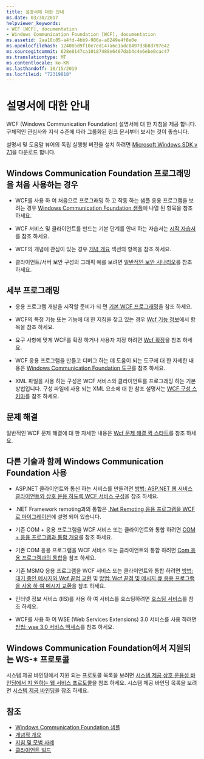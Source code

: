 ```yaml
---
title: 설명서에 대한 안내
ms.date: 03/30/2017
helpviewer_keywords:
- WCF [WCF], documentation
- Windows Communication Foundation [WCF], documentation
ms.assetid: 2aa18c85-a4fd-4bb9-986a-a8249e4f8e0e
ms.openlocfilehash: 12408bd9f10e7ed147a6c1adc0497d3b8d797e42
ms.sourcegitcommit: 628e8147ca10187488e6407dab4c4e6ebe0cac47
ms.translationtype: MT
ms.contentlocale: ko-KR
ms.lasthandoff: 10/15/2019
ms.locfileid: "72319818"
---
```

# <a name="guide-to-the-documentation"></a>설명서에 대한 안내
WCF (Windows Communication Foundation) 설명서에 대 한 지침을 제공 합니다. 구체적인 관심사와 지식 수준에 따라 그룹화된 링크 문서부터 보시는 것이 좋습니다.  
  
 설명서 및 도움말 뷰어의 독립 실행형 버전을 설치 하려면 [Microsoft Windows SDK v 7.1](https://go.microsoft.com/fwlink/?LinkID=194146&clcid=0x409)을 다운로드 합니다.  
  
## <a name="new-to-windows-communication-foundation-programming"></a>Windows Communication Foundation 프로그래밍을 처음 사용하는 경우  
  
- WCF를 사용 하 여 처음으로 프로그래밍 하 고 작동 하는 샘플 응용 프로그램을 보려는 경우 [Windows Communication Foundation 샘플](./samples/index.md)에 나열 된 항목을 참조 하세요.  
  
- WCF 서비스 및 클라이언트를 만드는 기본 단계를 안내 하는 자습서는 [시작 자습서](getting-started-tutorial.md)를 참조 하세요.  
  
- WCF의 개념에 관심이 있는 경우 [개념 개요](conceptual-overview.md) 섹션의 항목을 참조 하세요.  
  
- 클라이언트/서버 보안 구성의 그래픽 예를 보려면 [일반적인 보안 시나리오](./feature-details/common-security-scenarios.md)를 참조 하세요.  
  
## <a name="programming-in-depth"></a>세부 프로그래밍  
  
- 응용 프로그램 개발을 시작할 준비가 되 면 [기본 WCF 프로그래밍](basic-wcf-programming.md)을 참조 하세요.  
  
- WCF의 특정 기능 또는 기능에 대 한 지침을 찾고 있는 경우 [Wcf 기능 정보](./feature-details/index.md)에서 항목을 참조 하세요.  
  
- 요구 사항에 맞게 WCF를 확장 하거나 사용자 지정 하려면 [Wcf 확장](./extending/index.md)을 참조 하세요.  
  
- WCF 응용 프로그램을 만들고 디버그 하는 데 도움이 되는 도구에 대 한 자세한 내용은 [Windows Communication Foundation 도구](tools.md)를 참조 하세요.  
  
- XML 파일을 사용 하는 구성은 WCF 서비스와 클라이언트를 프로그래밍 하는 기본 방법입니다. 구성 파일에 사용 되는 XML 요소에 대 한 참조 설명서는 [WCF 구성 스키마](../configure-apps/file-schema/wcf/index.md)를 참조 하세요.  
  
## <a name="troubleshooting"></a>문제 해결  
 일반적인 WCF 문제 해결에 대 한 자세한 내용은 [Wcf 문제 해결 퀵 스타트](wcf-troubleshooting-quickstart.md)를 참조 하세요.  
  
## <a name="using-windows-communication-foundation-with-other-technologies"></a>다른 기술과 함께 Windows Communication Foundation 사용  
  
- ASP.NET 클라이언트와 통신 하는 서비스를 만들려면 [방법: ASP.NET 웹 서비스 클라이언트와 상호 운용 하도록 WCF 서비스 구성](./feature-details/config-wcf-service-with-aspnet-web-service.md)을 참조 하세요.  
  
- .NET Framework remoting과의 통합은 [.Net Remoting 응용 프로그램을 WCF로 마이그레이션](./feature-details/migrating-net-remoting-applications-to-wcf.md)에 설명 되어 있습니다.  
  
- 기존 COM + 응용 프로그램을 WCF 서비스 또는 클라이언트와 통합 하려면 [COM + 응용 프로그램과 통합 개요](./feature-details/integrating-with-com-plus-applications-overview.md)를 참조 하세요.  
  
- 기존 COM 응용 프로그램을 WCF 서비스 또는 클라이언트와 통합 하려면 [Com 응용 프로그램과의 통합](./feature-details/integrating-with-com-applications.md)을 참조 하세요.  
  
- 기존 MSMQ 응용 프로그램을 WCF 서비스 또는 클라이언트와 통합 하려면 [방법: 대기 중인 메시지와 Wcf 끝점 교환](./feature-details/how-to-exchange-queued-messages-with-wcf-endpoints.md) 및 [방법: Wcf 끝점 및 메시지 큐 응용 프로그램을 사용 하 여 메시지 교환](./feature-details/how-to-exchange-messages-with-wcf-endpoints-and-message-queuing-applications.md)을 참조 하세요.  
  
- 인터넷 정보 서비스 (IIS)를 사용 하 여 서비스를 호스팅하려면 [호스팅 서비스](hosting-services.md)를 참조 하세요.  
  
- WCF를 사용 하 여 WSE (Web Services Extensions) 3.0 서비스를 사용 하려면 [방법: wse 3.0 서비스 액세스](./feature-details/how-to-access-a-wse-3-0-service-with-a-wcf-client.md)를 참조 하세요.  
  
## <a name="ws--protocols-supported-in-windows-communication-foundation"></a>Windows Communication Foundation에서 지원되는 WS-* 프로토콜  
 시스템 제공 바인딩에서 지원 되는 프로토콜 목록을 보려면 [시스템 제공 상호 운용성 바인딩에서 지 원하는 웹 서비스 프로토콜](./feature-details/web-services-protocols-supported-by-system-provided-interoperability-bindings.md)을 참조 하세요. 시스템 제공 바인딩 목록을 보려면 [시스템 제공 바인딩](system-provided-bindings.md)을 참조 하세요.  
  
## <a name="see-also"></a>참조

- [Windows Communication Foundation 샘플](./samples/index.md)
- [개념적 개요](conceptual-overview.md)
- [지침 및 모범 사례](guidelines-and-best-practices.md)
- [클라이언트 빌드](building-clients.md)
